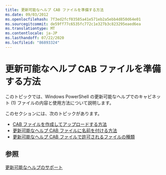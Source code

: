 ```yaml
---
title: 更新可能なヘルプ CAB ファイルを準備する方法
ms.date: 09/03/2012
ms.openlocfilehash: 7f3ed2fcf03585a41e571eb2a5ebb4d850d64e01
ms.sourcegitcommit: de59ff77c6535fc772c1e327b3c823295eaed6ea
ms.translationtype: MT
ms.contentlocale: ja-JP
ms.lasthandoff: 07/22/2020
ms.locfileid: "86893324"
---
```

# <a name="how-to-prepare-updatable-help-cab-files"></a>更新可能なヘルプ CAB ファイルを準備する方法

このトピックでは、Windows PowerShell の更新可能なヘルプでのキャビネット (1) ファイルの内容と使用方法について説明します。

このセクションには、次のトピックがあります。

- [CAB ファイルを作成してアップロードする方法](./how-to-create-and-upload-cab-files.md)
- [更新可能なヘルプ CAB ファイルに名前を付ける方法](./how-to-name-an-updatable-help-cab-file.md)
- [更新可能なヘルプ CAB ファイルで許可されるファイルの種類](./file-types-permitted-in-an-updatable-help-cab-file.md)

## <a name="see-also"></a>参照

[更新可能なヘルプのサポート](./supporting-updatable-help.md)
